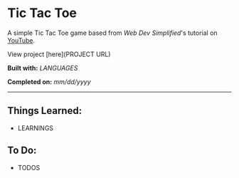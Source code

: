 # Tic Tac Toe

A simple Tic Tac Toe game based from _Web Dev Simplified_'s tutorial on [YouTube](https://www.youtube.com/watch?v=Y-GkMjUZsmM).

View project [here](PROJECT URL)

**Built with:** _LANGUAGES_

**Completed on:** _mm/dd/yyyy_

---

## Things Learned:

-   LEARNINGS

## To Do:

-   TODOS
